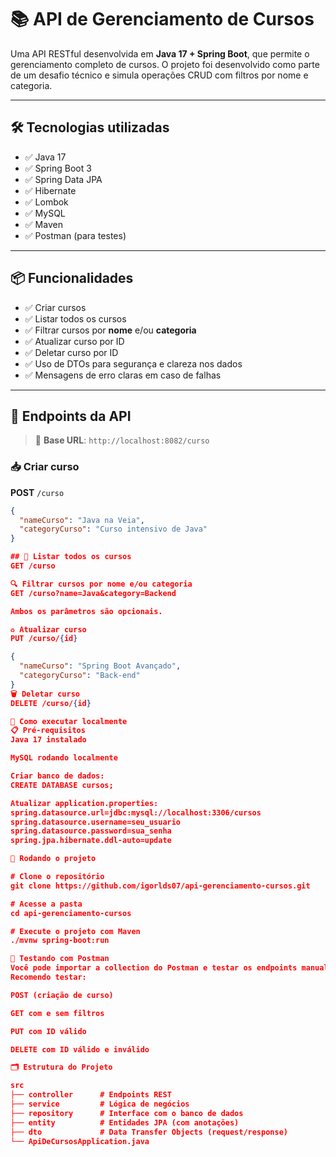 # 📚 API de Gerenciamento de Cursos

Uma API RESTful desenvolvida em **Java 17 + Spring Boot**, que permite o gerenciamento completo de cursos. O projeto foi desenvolvido como parte de um desafio técnico e simula operações CRUD com filtros por nome e categoria.

---

## 🛠️ Tecnologias utilizadas

- ✅ Java 17
- ✅ Spring Boot 3
- ✅ Spring Data JPA
- ✅ Hibernate
- ✅ Lombok
- ✅ MySQL
- ✅ Maven
- ✅ Postman (para testes)

---

## 📦 Funcionalidades

- ✅ Criar cursos
- ✅ Listar todos os cursos
- ✅ Filtrar cursos por **nome** e/ou **categoria**
- ✅ Atualizar curso por ID
- ✅ Deletar curso por ID
- ✅ Uso de DTOs para segurança e clareza nos dados
- ✅ Mensagens de erro claras em caso de falhas

---

## 🔗 Endpoints da API

> 📍 **Base URL**: `http://localhost:8082/curso`

### 📥 Criar curso
**POST** `/curso`
```json
{
  "nameCurso": "Java na Veia",
  "categoryCurso": "Curso intensivo de Java"
}

## 📄 Listar todos os cursos
GET /curso

🔍 Filtrar cursos por nome e/ou categoria
GET /curso?name=Java&category=Backend

Ambos os parâmetros são opcionais.

♻️ Atualizar curso
PUT /curso/{id}

{
  "nameCurso": "Spring Boot Avançado",
  "categoryCurso": "Back-end"
}
🗑️ Deletar curso
DELETE /curso/{id}

🧰 Como executar localmente
📋 Pré-requisitos
Java 17 instalado

MySQL rodando localmente

Criar banco de dados:
CREATE DATABASE cursos;

Atualizar application.properties:
spring.datasource.url=jdbc:mysql://localhost:3306/cursos
spring.datasource.username=seu_usuario
spring.datasource.password=sua_senha
spring.jpa.hibernate.ddl-auto=update

🚀 Rodando o projeto

# Clone o repositório
git clone https://github.com/igorlds07/api-gerenciamento-cursos.git

# Acesse a pasta
cd api-gerenciamento-cursos

# Execute o projeto com Maven
./mvnw spring-boot:run

🧪 Testando com Postman
Você pode importar a collection do Postman e testar os endpoints manualmente.
Recomendo testar:

POST (criação de curso)

GET com e sem filtros

PUT com ID válido

DELETE com ID válido e inválido

🗂️ Estrutura do Projeto

src
├── controller      # Endpoints REST
├── service         # Lógica de negócios
├── repository      # Interface com o banco de dados
├── entity          # Entidades JPA (com anotações)
├── dto             # Data Transfer Objects (request/response)
└── ApiDeCursosApplication.java
